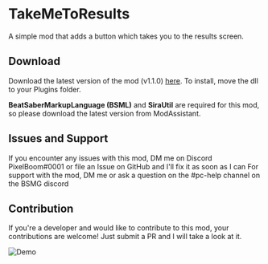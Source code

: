 # TakeMeToResults
A simple mod that adds a button which takes you to the results screen.

## Download
Download the latest version of the mod (v1.1.0) [here](https://github.com/rithik-b/TakeMeToResults/releases/tag/1.1.0 "here").
To install, move the dll to your Plugins folder.

**BeatSaberMarkupLanguage (BSML)** and **SiraUtil** are required for this mod, so please download the latest version from ModAssistant.

## Issues and Support
If you encounter any issues with this mod, DM me on Discord PixelBoom#0001 or file an Issue on GitHub and I'll fix it as soon as I can For support with the mod, DM me or ask a question on the #pc-help channel on the BSMG discord

## Contribution
If you're a developer and would like to contribute to this mod, your contributions are welcome! Just submit a PR and I will take a look at it.

![Demo](https://github.com/rithik-b/TakeMeToResults/blob/master/Images/TakeMeToResults.gif?raw=true)
